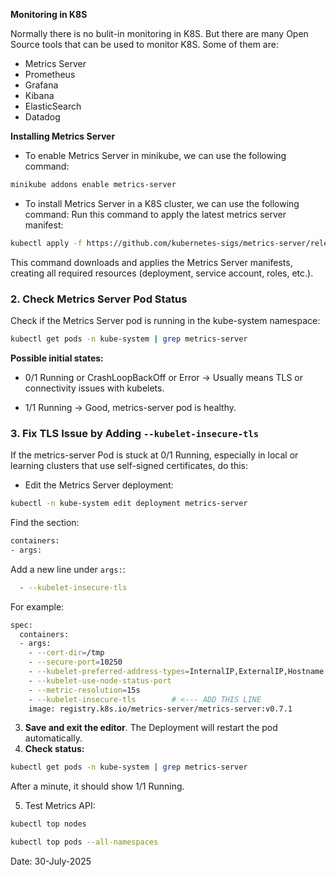 **Monitoring in K8S**

Normally there is no bulit-in monitoring in K8S. But there are many Open Source tools that can be used to monitor K8S. Some of them are:

- Metrics Server
- Prometheus
- Grafana
- Kibana
- ElasticSearch
- Datadog



**Installing Metrics Server**

- To enable Metrics Server in minikube, we can use the following command:

```bash
minikube addons enable metrics-server
```

- To install Metrics Server in a K8S cluster, we can use the following command:
Run this command to apply the latest metrics server manifest:

```bash
kubectl apply -f https://github.com/kubernetes-sigs/metrics-server/releases/latest/download/components.yaml
```
This command downloads and applies the Metrics Server manifests, creating all required resources (deployment, service account, roles, etc.).


### 2. Check Metrics Server Pod Status

Check if the Metrics Server pod is running in the kube-system namespace:

```bash
kubectl get pods -n kube-system | grep metrics-server
```

**Possible initial states:**

- 0/1 Running or CrashLoopBackOff or Error → Usually means TLS or connectivity issues with kubelets.

- 1/1 Running → Good, metrics-server pod is healthy.





### 3. Fix TLS Issue by Adding `--kubelet-insecure-tls`
If the metrics-server Pod is stuck at 0/1 Running, especially in local or learning clusters that use self-signed certificates, do this:

- Edit the Metrics Server deployment:


```bash
kubectl -n kube-system edit deployment metrics-server
```


Find the section:

```bash
containers:
- args:
```

Add a new line under `args:`:
```bash
  - --kubelet-insecure-tls
```

For example:
```bash
spec:
  containers:
  - args:
    - --cert-dir=/tmp
    - --secure-port=10250
    - --kubelet-preferred-address-types=InternalIP,ExternalIP,Hostname
    - --kubelet-use-node-status-port
    - --metric-resolution=15s
    - --kubelet-insecure-tls        # <--- ADD THIS LINE
    image: registry.k8s.io/metrics-server/metrics-server:v0.7.1
```

3. **Save and exit the editor**. The Deployment will restart the pod automatically.
4. **Check status:**

```bash
kubectl get pods -n kube-system | grep metrics-server
```
After a minute, it should show 1/1 Running.

5. Test Metrics API:

```bash
kubectl top nodes
```
```bash
kubectl top pods --all-namespaces
```




Date: 30-July-2025
